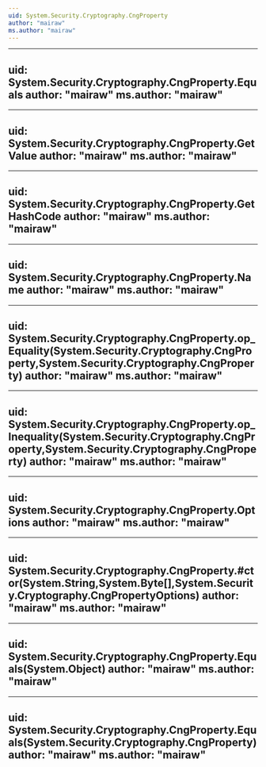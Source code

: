 ```yaml
---
uid: System.Security.Cryptography.CngProperty
author: "mairaw"
ms.author: "mairaw"
---
```


---
uid: System.Security.Cryptography.CngProperty.Equals
author: "mairaw"
ms.author: "mairaw"
---

---
uid: System.Security.Cryptography.CngProperty.GetValue
author: "mairaw"
ms.author: "mairaw"
---

---
uid: System.Security.Cryptography.CngProperty.GetHashCode
author: "mairaw"
ms.author: "mairaw"
---

---
uid: System.Security.Cryptography.CngProperty.Name
author: "mairaw"
ms.author: "mairaw"
---

---
uid: System.Security.Cryptography.CngProperty.op_Equality(System.Security.Cryptography.CngProperty,System.Security.Cryptography.CngProperty)
author: "mairaw"
ms.author: "mairaw"
---

---
uid: System.Security.Cryptography.CngProperty.op_Inequality(System.Security.Cryptography.CngProperty,System.Security.Cryptography.CngProperty)
author: "mairaw"
ms.author: "mairaw"
---

---
uid: System.Security.Cryptography.CngProperty.Options
author: "mairaw"
ms.author: "mairaw"
---

---
uid: System.Security.Cryptography.CngProperty.#ctor(System.String,System.Byte[],System.Security.Cryptography.CngPropertyOptions)
author: "mairaw"
ms.author: "mairaw"
---

---
uid: System.Security.Cryptography.CngProperty.Equals(System.Object)
author: "mairaw"
ms.author: "mairaw"
---

---
uid: System.Security.Cryptography.CngProperty.Equals(System.Security.Cryptography.CngProperty)
author: "mairaw"
ms.author: "mairaw"
---
